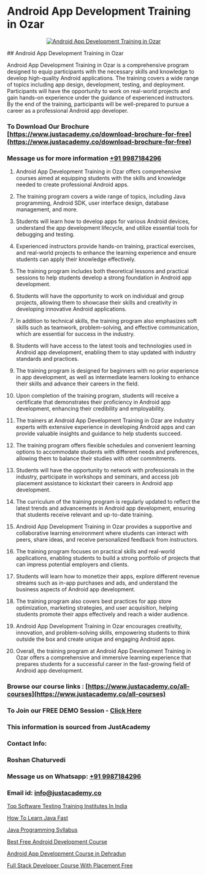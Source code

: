 # Android App Development Training in Ozar

<p align="center">
  <a href="https://justacademy.co/course-detail/android-app-development">
    <img src="https://justacademy.co/storage2/course_image/1676635923_course_image.webp" alt="Android App Development Training in Ozar">
  </a>
</p>
## Android App Development Training in Ozar

Android App Development Training in Ozar is a comprehensive program designed to equip participants with the necessary skills and knowledge to develop high-quality Android applications. The training covers a wide range of topics including app design, development, testing, and deployment. Participants will have the opportunity to work on real-world projects and gain hands-on experience under the guidance of experienced instructors. By the end of the training, participants will be well-prepared to pursue a career as a professional Android app developer.
### To Download Our Brochure [https://www.justacademy.co/download-brochure-for-free](https://www.justacademy.co/download-brochure-for-free)
### Message us for more information [+91 9987184296](https://api.whatsapp.com/send?phone=919987184296)
1) Android App Development Training in Ozar offers comprehensive courses aimed at equipping students with the skills and knowledge needed to create professional Android apps.

2) The training program covers a wide range of topics, including Java programming, Android SDK, user interface design, database management, and more.

3) Students will learn how to develop apps for various Android devices, understand the app development lifecycle, and utilize essential tools for debugging and testing.

4) Experienced instructors provide hands-on training, practical exercises, and real-world projects to enhance the learning experience and ensure students can apply their knowledge effectively.

5) The training program includes both theoretical lessons and practical sessions to help students develop a strong foundation in Android app development.

6) Students will have the opportunity to work on individual and group projects, allowing them to showcase their skills and creativity in developing innovative Android applications.

7) In addition to technical skills, the training program also emphasizes soft skills such as teamwork, problem-solving, and effective communication, which are essential for success in the industry.

8) Students will have access to the latest tools and technologies used in Android app development, enabling them to stay updated with industry standards and practices.

9) The training program is designed for beginners with no prior experience in app development, as well as intermediate learners looking to enhance their skills and advance their careers in the field.

10) Upon completion of the training program, students will receive a certificate that demonstrates their proficiency in Android app development, enhancing their credibility and employability.

11) The trainers at Android App Development Training in Ozar are industry experts with extensive experience in developing Android apps and can provide valuable insights and guidance to help students succeed.

12) The training program offers flexible schedules and convenient learning options to accommodate students with different needs and preferences, allowing them to balance their studies with other commitments.

13) Students will have the opportunity to network with professionals in the industry, participate in workshops and seminars, and access job placement assistance to kickstart their careers in Android app development.

14) The curriculum of the training program is regularly updated to reflect the latest trends and advancements in Android app development, ensuring that students receive relevant and up-to-date training.

15) Android App Development Training in Ozar provides a supportive and collaborative learning environment where students can interact with peers, share ideas, and receive personalized feedback from instructors.

16) The training program focuses on practical skills and real-world applications, enabling students to build a strong portfolio of projects that can impress potential employers and clients.

17) Students will learn how to monetize their apps, explore different revenue streams such as in-app purchases and ads, and understand the business aspects of Android app development.

18) The training program also covers best practices for app store optimization, marketing strategies, and user acquisition, helping students promote their apps effectively and reach a wider audience.

19) Android App Development Training in Ozar encourages creativity, innovation, and problem-solving skills, empowering students to think outside the box and create unique and engaging Android apps.

20) Overall, the training program at Android App Development Training in Ozar offers a comprehensive and immersive learning experience that prepares students for a successful career in the fast-growing field of Android app development.

### Browse our course links : [https://www.justacademy.co/all-courses](https://www.justacademy.co/all-courses) 
### To Join our FREE DEMO Session - [Click Here](https://www.justacademy.co/register-for-course-demo)


### This information is sourced from JustAcademy
### Contact Info:
### Roshan Chaturvedi
### Message us on Whatsapp: [+91 9987184296](https://api.whatsapp.com/send?phone=919987184296)
### Email id: [info@justacademy.co](mailto:info@justacademy.co)
                
[Top Software Testing Training Institutes In India](https://www.linkedin.com/pulse/top-software-testing-training-institutes-india-v2alc?trackingId=MgszOwyu4kA%2Bku07Sf6Q6w%3D%3D&lipi=urn%3Ali%3Apage%3Ad_flagship3_company_admin%3BV3sjVNqrQV6LT8YmMJxhFA%3D%3D)

[How To Learn Java Fast](https://www.linkedin.com/pulse/how-learn-java-fast-justacademy-mumbai-auurc/)

[Java Programming Syllabus](https://medium.com/@akanshapatil/java-programming-syllabus-7f733546d556)

[Best Free Android Development Course](https://medium.com/@negishivu99/best-free-android-development-course-195590676bfc)

[Android App Development Course in Dehradun](https://justacademyin.github.io/justacademy/android-app-development-course-in-dehradun)

[Full Stack Developer Course With Placement Free](https://justacademyin.github.io/justacademy/full-stack-developer-course-with-placement-free)


